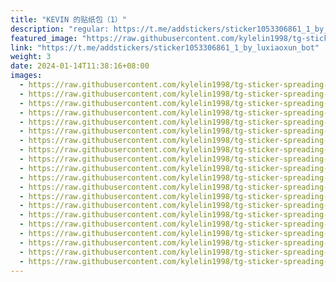 ```yaml
---
title: "KEVIN 的贴纸包（1）"
description: "regular: https://t.me/addstickers/sticker1053306861_1_by_luxiaoxun_bot"
featured_image: "https://raw.githubusercontent.com/kylelin1998/tg-sticker-spreading-worldwide-images/main/img/d67e9fae-59c5-4b73-acd1-a1b828b5c3b6.jpg"
link: "https://t.me/addstickers/sticker1053306861_1_by_luxiaoxun_bot"
weight: 3
date: 2024-01-14T11:38:16+08:00
images:
  - https://raw.githubusercontent.com/kylelin1998/tg-sticker-spreading-worldwide-images/main/img/d67e9fae-59c5-4b73-acd1-a1b828b5c3b6.jpg
  - https://raw.githubusercontent.com/kylelin1998/tg-sticker-spreading-worldwide-images/main/img/a59e4474-3d4b-4630-b1b3-d23febc4c27f.jpg
  - https://raw.githubusercontent.com/kylelin1998/tg-sticker-spreading-worldwide-images/main/img/0d8ae859-0827-437f-8284-40ad0f910086.jpg
  - https://raw.githubusercontent.com/kylelin1998/tg-sticker-spreading-worldwide-images/main/img/89af2e2b-e4e6-4a15-a10d-4ce40745533d.jpg
  - https://raw.githubusercontent.com/kylelin1998/tg-sticker-spreading-worldwide-images/main/img/fec7594a-b258-426b-bb1c-bbe356ae1cc0.jpg
  - https://raw.githubusercontent.com/kylelin1998/tg-sticker-spreading-worldwide-images/main/img/2d7184a5-cafa-45ac-9892-64438d971600.jpg
  - https://raw.githubusercontent.com/kylelin1998/tg-sticker-spreading-worldwide-images/main/img/7f881e08-9fb5-4b44-9304-f38e1e832d18.jpg
  - https://raw.githubusercontent.com/kylelin1998/tg-sticker-spreading-worldwide-images/main/img/9d33639d-78d8-4466-bd06-070d6b039b30.jpg
  - https://raw.githubusercontent.com/kylelin1998/tg-sticker-spreading-worldwide-images/main/img/eb215706-47ef-4bbf-9789-06e7babf9534.jpg
  - https://raw.githubusercontent.com/kylelin1998/tg-sticker-spreading-worldwide-images/main/img/ce0e1172-2772-4363-8759-b3aa400b2eca.jpg
  - https://raw.githubusercontent.com/kylelin1998/tg-sticker-spreading-worldwide-images/main/img/7990caec-11b7-430a-b318-6bbaf2d13331.jpg
  - https://raw.githubusercontent.com/kylelin1998/tg-sticker-spreading-worldwide-images/main/img/00218f35-4da2-4dbf-a2cd-c6e87fab07a4.jpg
  - https://raw.githubusercontent.com/kylelin1998/tg-sticker-spreading-worldwide-images/main/img/3e26f3d2-3b55-44ac-b059-bba5e551e73c.jpg
  - https://raw.githubusercontent.com/kylelin1998/tg-sticker-spreading-worldwide-images/main/img/cddf286a-6923-4603-81ad-5e11d13375ac.jpg
  - https://raw.githubusercontent.com/kylelin1998/tg-sticker-spreading-worldwide-images/main/img/bc7b2c07-af6a-4447-a8dc-0359a65ba09e.jpg
  - https://raw.githubusercontent.com/kylelin1998/tg-sticker-spreading-worldwide-images/main/img/7c278413-2b72-4378-8c7a-269b056b456e.jpg
  - https://raw.githubusercontent.com/kylelin1998/tg-sticker-spreading-worldwide-images/main/img/0609b774-eb0e-4721-af33-2b98fe6bb2c6.jpg
  - https://raw.githubusercontent.com/kylelin1998/tg-sticker-spreading-worldwide-images/main/img/4d4677bb-8e66-4f1b-bbcb-c95c9f4a5c40.jpg
  - https://raw.githubusercontent.com/kylelin1998/tg-sticker-spreading-worldwide-images/main/img/45fd0185-2509-40b0-9107-72f8dbefc853.jpg
  - https://raw.githubusercontent.com/kylelin1998/tg-sticker-spreading-worldwide-images/main/img/5e74be40-7aa1-499a-acab-6d517ccbd2d1.jpg
---
```

